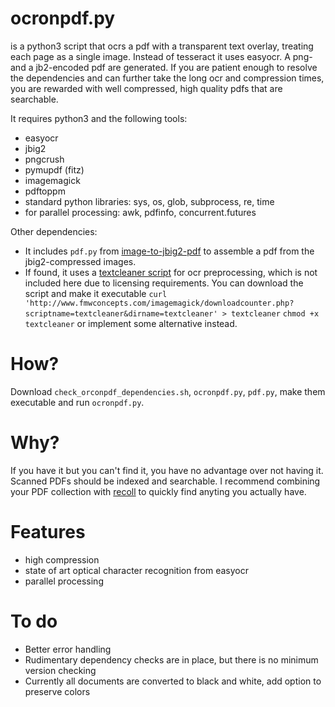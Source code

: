 # ocronpdf.py

is a python3 script that ocrs a pdf with a transparent text overlay, treating each page as a single image. Instead of tesseract it uses easyocr. A png- and a jb2-encoded pdf are generated. If you are patient enough to resolve the dependencies and can further take the long ocr and compression times, you are rewarded with well compressed, high quality pdfs that are searchable. 

It requires python3 and the following tools:
- easyocr 
- jbig2
- pngcrush
- pymupdf (fitz)
- imagemagick 
- pdftoppm
- standard python libraries: sys, os, glob, subprocess, re, time
- for parallel processing: awk, pdfinfo, concurrent.futures

Other dependencies: 
- It includes `pdf.py` from [image-to-jbig2-pdf](https://github.com/2m/image-to-jbig2-pdf/tree/master) to assemble a pdf from the jbig2-compressed images.
- If found, it uses a [textcleaner script](http://www.fmwconcepts.com/imagemagick/textcleaner/index.php) for ocr preprocessing, which is not included here due to licensing requirements. 
You can download the script and make it executable
`curl 'http://www.fmwconcepts.com/imagemagick/downloadcounter.php?scriptname=textcleaner&dirname=textcleaner' > textcleaner`
`chmod +x textcleaner`
or implement some alternative instead.


# How?
Download `check_orconpdf_dependencies.sh`, `ocronpdf.py`, `pdf.py`, make them executable and run `ocronpdf.py`.

# Why?
If you have it but you can't find it, you have no advantage over not having it. Scanned PDFs should be indexed and searchable. I recommend combining your PDF collection with [recoll](https://www.recoll.org/index.html) to quickly find anyting you actually have. 

# Features
- high compression
- state of art optical character recognition from easyocr
- parallel processing

# To do 
- Better error handling
- Rudimentary dependency checks are in place, but there is no minimum version checking
- Currently all documents are converted to black and white, add option to preserve colors
